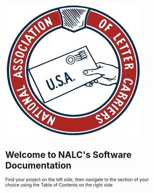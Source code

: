 ![test](img/nalc-logo-color.png)
<!-- ![test](img/nalc-logo-color.png){: style="height:500px;width:2000px"} -->

# Welcome to NALC's Software Documentation

Find your project on the left side, then navigate to the section of your choice using the Table of Contents on the right side




